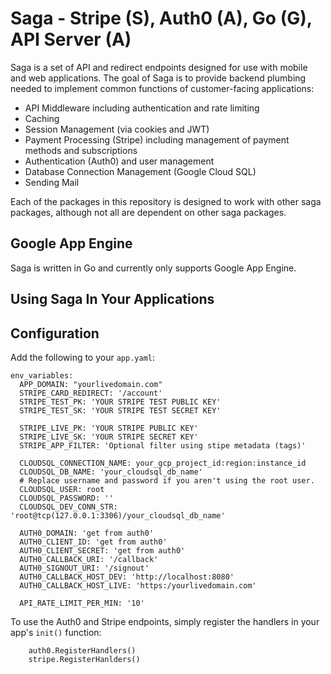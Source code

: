 # Saga - Stripe (S), Auth0 (A), Go (G), API Server (A)

Saga is a set of API and redirect endpoints designed for use with mobile and web applications.
The goal of Saga is to provide backend plumbing needed to implement common functions of customer-facing applications:

 - API Middleware including authentication and rate limiting
 - Caching
 - Session Management (via cookies and JWT)
 - Payment Processing (Stripe) including management of payment methods and subscriptions
 - Authentication (Auth0) and user management
 - Database Connection Management (Google Cloud SQL)
 - Sending Mail

Each of the packages in this repository is designed to work with other saga packages, although not all are dependent on other saga packages.

## Google App Engine

Saga is written in Go and currently only supports Google App Engine.


## Using Saga In Your Applications

## Configuration

Add the following to your `app.yaml`:

```
env_variables:
  APP_DOMAIN: "yourlivedomain.com"
  STRIPE_CARD_REDIRECT: '/account'
  STRIPE_TEST_PK: 'YOUR STRIPE TEST PUBLIC KEY'
  STRIPE_TEST_SK: 'YOUR STRIPE TEST SECRET KEY'

  STRIPE_LIVE_PK: 'YOUR STRIPE PUBLIC KEY'
  STRIPE_LIVE_SK: 'YOUR STRIPE SECRET KEY'
  STRIPE_APP_FILTER: 'Optional filter using stipe metadata (tags)'

  CLOUDSQL_CONNECTION_NAME: your_gcp_project_id:region:instance_id
  CLOUDSQL_DB_NAME: 'your_cloudsql_db_name'
  # Replace username and password if you aren't using the root user.
  CLOUDSQL_USER: root
  CLOUDSQL_PASSWORD: ''
  CLOUDSQL_DEV_CONN_STR: 'root@tcp(127.0.0.1:3306)/your_cloudsql_db_name'

  AUTH0_DOMAIN: 'get from auth0'
  AUTH0_CLIENT_ID: 'get from auth0'
  AUTH0_CLIENT_SECRET: 'get from auth0'
  AUTH0_CALLBACK_URI: '/callback'
  AUTH0_SIGNOUT_URI: '/signout'
  AUTH0_CALLBACK_HOST_DEV: 'http://localhost:8080'
  AUTH0_CALLBACK_HOST_LIVE: 'https:/yourlivedomain.com'

  API_RATE_LIMIT_PER_MIN: '10'
```

To use the Auth0 and Stripe endpoints, simply register the handlers in your app's `init()` function:

```
	auth0.RegisterHandlers()
	stripe.RegisterHanlders()
```